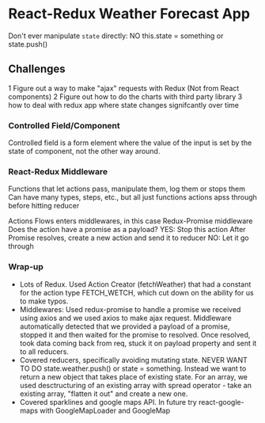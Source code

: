 # React-Redux Weather Forecast App

Don't ever manipulate `state` directly: NO this.state = something or state.push()

## Challenges

1 Figure out a way to make "ajax" requests with Redux (Not from React components)
2 Figure out how to do the charts with third party library
3 how to deal with redux app where state changes signifcantly over time

### Controlled Field/Component

Controlled field is a form element where the value of the input is set by the state of component, not the other way around.

### React-Redux Middleware

Functions that let actions pass, manipulate them, log them or stops them
Can have many types, steps, etc., but all just functions actions apss through before hitting reducer

Actions Flows enters middlewares, in this case Redux-Promise middleware
Does the action have a promise as a payload?
YES:
  Stop this action
  After Promise resolves, create a new action and send it to reducer
NO:
  Let it go through

### Wrap-up

- Lots of Redux. Used Action Creator (fetchWeather) that had a constant for the action type FETCH_WETCH, which cut down on the ability for us to make typos.
- Middlewares: Used redux-promise to handle a promise we received using axios and we used axios to make ajax request. Middleware automatically detected that we provided a payload of a promise, stopped it and then waited for the promise to resolved. Once resolved, took data coming back from req, stuck it on payload property and sent it to all reducers.
- Covered reducers, specifically avoiding mutating state. NEVER WANT TO DO state.weather.push() or state = something. Instead we want to return a new object that takes place of existing state. For an array, we used desctructuring of an existing array with spread operator - take an existing array, "flatten it out" and create a new one.
- Covered sparklines and google maps API. In future try react-google-maps with GoogleMapLoader and GoogleMap
